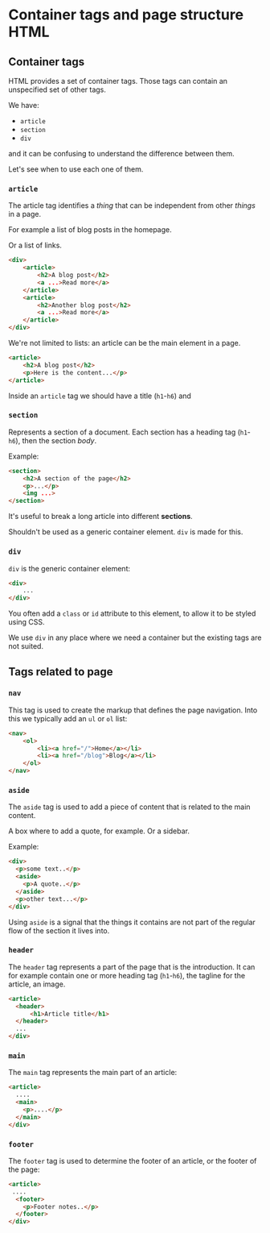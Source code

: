 # Container tags and page structure HTML

## Container tags

HTML provides a set of container tags. Those tags can contain an unspecified set of other tags.

We have:

- `article`
- `section`
- `div`

and it can be confusing to understand the difference between them.

Let's see when to use each one of them.

### `article`

The article tag identifies a *thing* that can be independent from other *things* in a page.

For example a list of blog posts in the homepage.

Or a list of links.

```html
<div>
	<article>
		<h2>A blog post</h2>
		<a ...>Read more</a>
	</article>
	<article>
		<h2>Another blog post</h2>
		<a ...>Read more</a>
	</article>
</div>
```

We're not limited to lists: an article can be the main element in a page.

```html
<article>
	<h2>A blog post</h2>
	<p>Here is the content...</p>
</article>
```

Inside an `article` tag we should have a title (`h1`-`h6`) and

### `section`

Represents a section of a document. Each section has a heading tag (`h1`-`h6`), then the section _body_.

Example:

```html
<section>
	<h2>A section of the page</h2>
	<p>...</p>
	<img ...>
</section>
```

It's useful to break a long article into different **sections**.

Shouldn't be used as a generic container element. `div` is made for this.

### `div`

`div` is the generic container element:

```html
<div>
	...
</div>
```

You often add a `class` or `id` attribute to this element, to allow it to be styled using CSS.

We use `div` in any place where we need a container but the existing tags are not suited.

## Tags related to page

### `nav`

This tag is used to create the markup that defines the page navigation. Into this we typically add an `ul` or `ol` list:

```html
<nav>
	<ol>
		<li><a href="/">Home</a></li>
		<li><a href="/blog">Blog</a></li>
	</ol>
</nav>
```

### `aside`

The `aside` tag is used to add a piece of content that is related to the main content.

A box where to add a quote, for example. Or a sidebar.

Example:

```html
<div>
  <p>some text..</p>
  <aside>
    <p>A quote..</p>
  </aside>
  <p>other text...</p>
</div>
```

Using `aside` is a signal that the things it contains are not part of the regular flow of the section it lives into.

### `header`

The `header` tag represents a part of the page that is the introduction. It can for example contain one or more heading tag (`h1`-`h6`), the tagline for the article, an image.

```html
<article>
  <header>
	  <h1>Article title</h1>
  </header>
  ...
</div>
```

### `main`

The `main` tag represents the main part of an article:

```html
<article>
  ....
  <main>
    <p>....</p>
  </main>
</div>
```

### `footer`

The `footer` tag is used to determine the footer of an article, or the footer of the page:

```html
<article>
 ....
  <footer>
    <p>Footer notes..</p>
  </footer>
</div>
```

